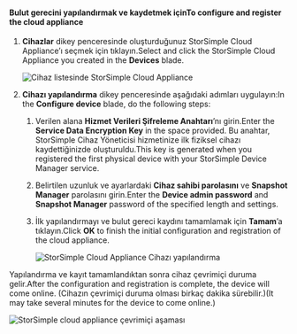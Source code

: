 #### <a name="to-configure-and-register-the-cloud-appliance"></a><span data-ttu-id="896f3-101">Bulut gerecini yapılandırmak ve kaydetmek için</span><span class="sxs-lookup"><span data-stu-id="896f3-101">To configure and register the cloud appliance</span></span>

1. <span data-ttu-id="896f3-102">**Cihazlar** dikey penceresinde oluşturduğunuz StorSimple Cloud Appliance’ı seçmek için tıklayın.</span><span class="sxs-lookup"><span data-stu-id="896f3-102">Select and click the StorSimple Cloud Appliance you created in the **Devices** blade.</span></span>

    ![Cihaz listesinde StorSimple Cloud Appliance](./media/storsimple-8000-create-cloud-appliance-u2/sca-create3.png)
2. <span data-ttu-id="896f3-104">**Cihazı yapılandırma** dikey penceresinde aşağıdaki adımları uygulayın:</span><span class="sxs-lookup"><span data-stu-id="896f3-104">In the **Configure device** blade, do the following steps:</span></span>
    
    1. <span data-ttu-id="896f3-105">Verilen alana **Hizmet Verileri Şifreleme Anahtarı**’nı girin.</span><span class="sxs-lookup"><span data-stu-id="896f3-105">Enter the **Service Data Encryption Key** in the space provided.</span></span> <span data-ttu-id="896f3-106">Bu anahtar, StorSimple Cihaz Yöneticisi hizmetinize ilk fiziksel cihazı kaydettiğinizde oluşturuldu.</span><span class="sxs-lookup"><span data-stu-id="896f3-106">This key is generated when you registered the first physical device with your StorSimple Device Manager service.</span></span>

    2. <span data-ttu-id="896f3-107">Belirtilen uzunluk ve ayarlardaki **Cihaz sahibi parolasını** ve **Snapshot Manager** parolasını girin.</span><span class="sxs-lookup"><span data-stu-id="896f3-107">Enter the **Device admin password** and **Snapshot Manager** password of the specified length and settings.</span></span>

    3. <span data-ttu-id="896f3-108">İlk yapılandırmayı ve bulut gereci kaydını tamamlamak için **Tamam**’a tıklayın.</span><span class="sxs-lookup"><span data-stu-id="896f3-108">Click **OK** to finish the initial configuration and registration of the cloud appliance.</span></span>
    
        ![StorSimple Cloud Appliance Cihazı yapılandırma](./media/storsimple-8000-configure-register-cloud-appliance/sca-configure1.png)

<span data-ttu-id="896f3-110">Yapılandırma ve kayıt tamamlandıktan sonra cihaz çevrimiçi duruma gelir.</span><span class="sxs-lookup"><span data-stu-id="896f3-110">After the configuration and registration is complete, the device will come online.</span></span> <span data-ttu-id="896f3-111">(Cihazın çevrimiçi duruma olması birkaç dakika sürebilir.)</span><span class="sxs-lookup"><span data-stu-id="896f3-111">(It may take several minutes for the device to come online.)</span></span>

![StorSimple cloud appliance çevrimiçi aşaması](./media/storsimple-8000-configure-register-cloud-appliance/sca-configure2.png)

